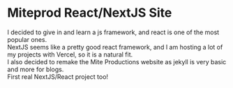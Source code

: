 # Miteprod React/NextJS Site

I decided to give in and learn a js framework, and react is one of the most popular ones.  
NextJS seems like a pretty good react framework, and I am hosting a lot of my projects with Vercel, so it is a natural fit.  
I also decided to remake the Mite Productions website as jekyll is very basic and more for blogs.  
First real NextJS/React project too!  
